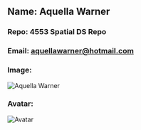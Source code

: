## Name: Aquella Warner
### Repo: 4553 Spatial DS Repo
### Email: aquellawarner@hotmail.com
### Image: 
![Aquella Warner](https://user-images.githubusercontent.com/56972544/151076716-40b7cb67-2a1c-4611-9719-79c9e959b9d9.jpeg)

### Avatar: 
![Avatar](https://user-images.githubusercontent.com/56972544/151076810-705ba4a1-462c-410b-9510-e01b2210116e.png)

